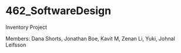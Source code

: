 # 462_SoftwareDesign
Inventory Project

Members: Dana Shorts, Jonathan Boe, Kavit M, Zenan Li, Yuki, Johnal Leifsson
